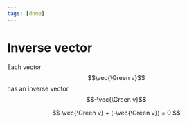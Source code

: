 ```yaml
---
tags: [done]
---
```


# Inverse vector

Each vector $$\vec{\Green v}$$ has an inverse vector $$-\vec{\Green v}$$

$$
\vec{\Green v} + (-\vec{\Green v}) = 0
$$
